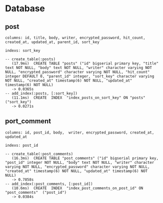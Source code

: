 # Database
## post
`columns: id, title, body, writer, encrypted_password, hit_count, created_at, updated_at, parent_id, sort_key`

`indexs: sort_key`
```
-- create_table(:posts)
   (17.9ms)  CREATE TABLE "posts" ("id" bigserial primary key, "title" text NOT NULL, "body" text NOT NULL, "writer" character varying NOT NULL, "encrypted_password" character varying NOT NULL, "hit_count" integer DEFAULT 0, "parent_id" integer, "sort_key" character varying NOT NULL, "created_at" timestamp(6) NOT NULL, "updated_at" timestamp(6) NOT NULL)
   -> 0.0365s
-- add_index(:posts, [:sort_key])
   (11.1ms)  CREATE  INDEX  "index_posts_on_sort_key" ON "posts"  ("sort_key")
   -> 0.0271s
```

## port_comment
`columns: id, post_id, body,  writer, encrypted_password, created_at, updated_at`

`indexs: post_id`
```
-- create_table(:post_comments)
   (16.3ms)  CREATE TABLE "post_comments" ("id" bigserial primary key, "post_id" integer NOT NULL, "body" text NOT NULL, "writer" character varying NOT NULL, "encrypted_password" character varying NOT NULL, "created_at" timestamp(6) NOT NULL, "updated_at" timestamp(6) NOT NULL)
   -> 0.7858s
-- add_index(:post_comments, [:post_id])
   (10.6ms)  CREATE  INDEX  "index_post_comments_on_post_id" ON "post_comments"  ("post_id")
   -> 0.0384s
```
